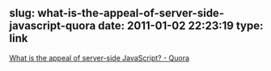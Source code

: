 slug: what-is-the-appeal-of-server-side-javascript-quora
date: 2011-01-02 22:23:19
type: link
---

[What is the appeal of server-side JavaScript? - Quora](http://b.qr.ae/huswwD)
